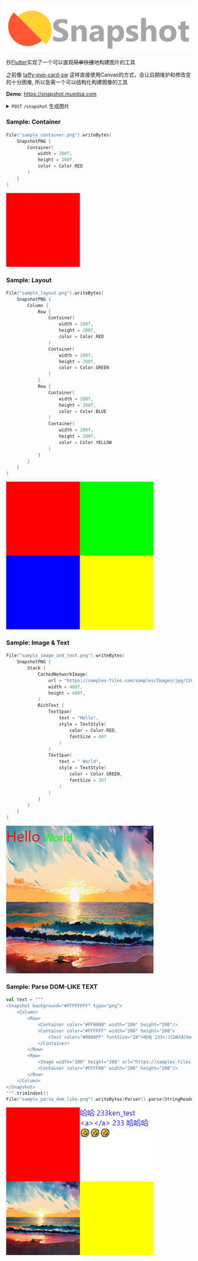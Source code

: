 ![logo](logo.png)

抄[Flutter](https://github.com/flutter/flutter)实现了一个可以直观~~简单快捷~~地构建图片的工具

之前像 [taffy-pvp-card-sw](https://github.com/muedsa/taffy-pvp-card-sw) 这样直接使用Canvas的方式，会让后期维护和修改变的十分困难,
所以急需一个可以结构化构建图像的工具

**Demo**: https://snapshot.muedsa.com

<details>
 <summary><code>POST</code> <code>/snapshot</code> 生成图片</summary>

##### Parameters

dom like text as row request body, example:
```html
<Snapshot background="#FFFFFFFF" type="png">
    <Column>
        <Row>
            <Container color="#FF0000" width="200" height="200" />
            <Container color="#FFFFFF" width="200" height="200">
                <Text color="#0000FF" fontSize="20">哈哈 233<![CDATA[ken_test <a></a> 233 哈哈]]>哈🤣🤣🤣
                </Text>
            </Container>
        </Row>
        <Row>
            <Image width="200" height="200" url="https://samples-files.com/samples/Images/png/480-360-sample.png"
                fit="COVER" />
            <Container color="#FFFF00" width="200" height="200" />
        </Row>
    </Column>
</Snapshot>
```

##### Responses

Image ByteArray data, reponse header `Content-Type`: `image/png`, `image/jpeg`, `image/webp`

Example:

![response](https://github.com/muedsa/snapshot/raw/main/sample_parse_dom_like.png)

</details>


### Sample: Container
```kotlin
File("sample_container.png").writeBytes(
    SnapshotPNG {
        Container(
            width = 200f,
            height = 200f,
            color = Color.RED
        )
    }
)
```

![Sample: Container](sample_container.png)

### Sample: Layout

```kotlin
File("sample_layout.png").writeBytes(
    SnapshotPNG {
        Column {
            Row {
                Container(
                    width = 200f,
                    height = 200f,
                    color = Color.RED
                )
                Container(
                    width = 200f,
                    height = 200f,
                    color = Color.GREEN
                )
            }
            Row {
                Container(
                    width = 200f,
                    height = 200f,
                    color = Color.BLUE
                )
                Container(
                    width = 200f,
                    height = 200f,
                    color = Color.YELLOW
                )
            }
        }
    }
)
```

![Sample: Layout](sample_layout.png)

### Sample: Image & Text

```kotlin
File("sample_image_and_text.png").writeBytes(
    SnapshotPNG {
        Stack {
            CachedNetworkImage(
                url = "https://samples-files.com/samples/Images/jpg/1280-720-sample.jpg",
                width = 400f,
                height = 400f,
            )
            RichText {
                TextSpan(
                    text = "Hello",
                    style = TextStyle(
                        color = Color.RED,
                        fontSize = 40f
                    )
                )
                TextSpan(
                    text = " World",
                    style = TextStyle(
                        color = Color.GREEN,
                        fontSize = 30f
                    )
                )
            }
        }
    }
)
```

![Sample: Image & Text](sample_image_and_text.png)

### Sample: Parse DOM-LIKE TEXT

```kotlin
val text = """
<Snapshot background="#FFFFFFFF" type="png">
    <Column>
        <Row>
            <Container color="#FF0000" width="200" height="200"/>
            <Container color="#FFFFFF" width="200" height="200">
                <Text color="#0000FF" fontSize="20">哈哈 233<![CDATA[ken_test <a></a> 233 哈哈]]>哈🤣🤣🤣</Text>
            </Container>
        </Row>
        <Row>
            <Image width="200" height="200" url="https://samples-files.com/samples/Images/jpg/480-360-sample.jpg"/>
            <Container color="#FFFF00" width="200" height="200"/>
        </Row>
    </Column>
</Snapshot>
""".trimIndent()
File("sample_parse_dom_like.png").writeBytes(Parser().parse(StringReader(text)).snapshot())
```

![Sample: Parse DOM-LIKE TEXT](sample_parse_dom_like.png)
